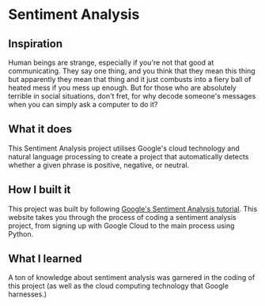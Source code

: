 # Sentiment Analysis

## Inspiration
Human beings are strange, especially if you're not that good at communicating. They say one thing, and you think that they mean this thing but apparently they mean that thing and it just combusts into a fiery ball of heated mess if you mess up enough. But for those who are absolutely terrible in social situations, don't fret, for why decode someone's messages when you can simply ask a computer to do it?

## What it does
This Sentiment Analysis project utilises Google's cloud technology and natural language processing to create a project that automatically detects whether a given phrase is positive, negative, or neutral.

## How I built it
This project was built by following [Google's Sentiment Analysis tutorial](https://cloud.google.com/natural-language/docs/sentiment-tutorial). This website takes you through the process of coding a sentiment analysis project, from signing up with Google Cloud to the main process using Python.

## What I learned
A ton of knowledge about sentiment analysis was garnered in the coding of this project (as well as the cloud computing technology that Google harnesses.)